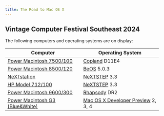 ```yaml
---
title: The Road to Mac OS X
---
```


## Vintage Computer Festival Southeast 2024

The following computers and operating systems are on display:

<table>
  <thead>
    <tr>
      <th>Computer</th>
      <th>Operating System</th>
    </tr>
  </thead>
  <tbody>
    <tr>
      <td><a href="./power-mac-7500-100">Power Macintosh 7500/100</a></td>
      <td><a href="./copland">Copland</a>  D11E4</td>
    </tr>
    <tr>
      <td><a href="./power-mac-8500-120">Power Macintosh 8500/120</a></td>
      <td><a href="./beos">BeOS</a> 5.0.3</td>
    </tr>
    <tr>
      <td><a href="./nextstation">NeXTstation</a></td>
      <td><a href="./nextstep">NeXTSTEP</a> 3.3</td>
    </tr>
    <tr>
      <td><a href="./hp-model-712-100">HP Model 712/100</a></td>
      <td><a href="./nextstep">NeXTSTEP</a> 3.3</td>
    </tr>
    <tr>
      <td><a href="./power-mac-9600-300">Power Macintosh 9600/300</a></td>
      <td><a href="./rhapsody">Rhapsody</a> DR2</td>
    </tr>
    <tr>
      <td><a href="./power-mac-g3-tower-bw">Power Macintosh G3 (Blue&White)</a></td>
      <td><a href="./mac-os-x-developer-previews">Mac OS X Developer Preview</a> 2, 3, 4</td>
    </tr>
  </tbody>
</table>
